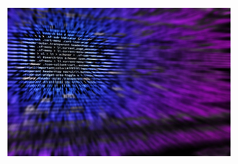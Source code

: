 
![Cover](https://github.com/guillaumeribeau/guillaumeribeau/blob/main/img/coding-g9631e9d71_1280.jpg)
